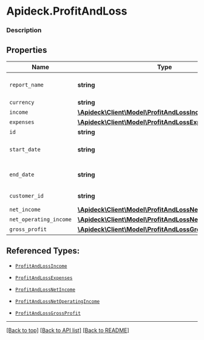 # Apideck.ProfitAndLoss

### Description

## Properties
Name | Type | Description | Notes
------------ | ------------- | ------------- | -------------
`report_name` | **string** | The name of the report | 
`currency` | **string** |  | 
`income` | [**\Apideck\Client\Model\ProfitAndLossIncome**](ProfitAndLossIncome.md) |  | 
`expenses` | [**\Apideck\Client\Model\ProfitAndLossExpenses**](ProfitAndLossExpenses.md) |  | 
`id` | **string** |  | [optional] 
`start_date` | **string** | The start date of the report | [optional] 
`end_date` | **string** | The start date of the report | [optional] 
`customer_id` | **string** | Customer id | [optional] 
`net_income` | [**\Apideck\Client\Model\ProfitAndLossNetIncome**](ProfitAndLossNetIncome.md) |  | [optional] 
`net_operating_income` | [**\Apideck\Client\Model\ProfitAndLossNetOperatingIncome**](ProfitAndLossNetOperatingIncome.md) |  | [optional] 
`gross_profit` | [**\Apideck\Client\Model\ProfitAndLossGrossProfit**](ProfitAndLossGrossProfit.md) |  | [optional] 





## Referenced Types:


* [`ProfitAndLossIncome`](ProfitAndLossIncome.md)
* [`ProfitAndLossExpenses`](ProfitAndLossExpenses.md)




* [`ProfitAndLossNetIncome`](ProfitAndLossNetIncome.md)
* [`ProfitAndLossNetOperatingIncome`](ProfitAndLossNetOperatingIncome.md)
* [`ProfitAndLossGrossProfit`](ProfitAndLossGrossProfit.md)

---

[[Back to top]](#) [[Back to API list]](../../../../README.md#documentation-for-api-endpoints) [[Back to README]](../../../../README.md)


